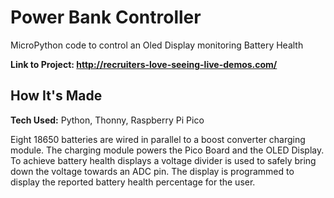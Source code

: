 # Power Bank Controller
MicroPython code to control an Oled Display monitoring Battery Health

**Link to Project: http://recruiters-love-seeing-live-demos.com/**

## How It's Made
**Tech Used:** Python, Thonny, Raspberry Pi Pico

Eight 18650 batteries are wired in parallel to a boost converter charging module. The charging module powers the Pico Board and the OLED Display. To achieve battery health displays a voltage divider is used to safely bring down the voltage towards an ADC pin. The display is programmed to display the reported battery health percentage for the user. 
